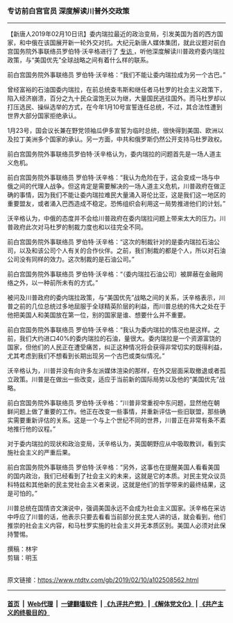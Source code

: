 ### 专访前白宫官员 深度解读川普外交政策
------------------------

<div class="post_content">
 <p>
  【新唐人2019年02月10日讯】委内瑞拉最近的政治变局，引发美国为首的西方国家，和中俄在该国展开新一轮外交对抗。大纪元新唐人媒体集团，就此议题对前白宫国务院外事联络员罗伯特·沃辛格进行了
  <a href="https://www.ntdtv.com/gb/专访.htm">
   专访
  </a>
  ，听他深度解读川普政府委内瑞拉政策，与“美国优先”全球战略之间有着什么样的联系。
 </p>
 <p>
  前白宫国务院外事联络员 罗伯特·沃辛格：“我们不能让委内瑞拉成为另一个古巴。”
 </p>
 <p>
  曾经富裕的石油国委内瑞拉，在前总统查韦斯和继任者马杜罗的社会主义政策下，陷入经济崩溃，百分之九十民众温饱无以为继，大量国民逃往国外。而马杜罗却以打压选民、操纵选举的方式，在今年1月10号宣誓连任总统，不过，其合法性遭到世界大部分国家拒绝承认。
 </p>
 <p>
  1月23号，国会议长兼在野党领袖瓜伊多宣誓为临时总统，很快得到美国、欧洲以及拉丁美洲多个国家的承认。另一方面，中共和俄罗斯仍然公开支持马杜罗政权。
 </p>
 <p>
  前白宫国务院外事联络员罗伯特·沃辛格认为，委内瑞拉的问题首先是一场人道主义危机。
 </p>
 <p>
  前白宫国务院外事联络员 罗伯特·沃辛格：“我认为危险在于，这会变成一场与中俄之间的代理人战争。但这肯定是需要解决的一场人道主义危机，川普政府在做正确的事情，因为我们不能让委内瑞拉难民大量涌入哥伦比亚，这是我们这一地区的重要盟友，或者涌入巴西造成不稳定。恐怖组织会利用这一局势推进他们的计划。”
 </p>
 <p>
  沃辛格认为，中俄的态度并不会给川普政府在委内瑞拉问题上带来太大的压力。川普政府此次对马杜罗的制裁力度也和以往完全不同。
 </p>
 <p>
  前白宫国务院外事联络员 罗伯特·沃辛格：“这次的制裁针对的是委内瑞拉石油公司，以及和该公司个人有关的合作伙伴。之前，我们制裁的都是个人，所以对石油公司没有同样的效力。这次制裁的是石油公司。”
 </p>
 <p>
  前白宫国务院外事联络员 罗伯特·沃辛格：“（委内瑞拉石油公司）被屏蔽在金融网络之外，以一种前所未有的方式。”
 </p>
 <p>
  被问及川普政府的委内瑞拉政策，与“美国优先”战略之间的关系，沃辛格表示，川普之前的几位总统过多地屈服于全球精英阶层的利益，而川普总统的伟大之处在于他把美国人和美国放在第一位，别的国家是谁、想要什么并不重要。
 </p>
 <p>
  前白宫国务院外事联络员 罗伯特·沃辛格：“我认为委内瑞拉的情况也是这样。之前，我们大约进口40%的委内瑞拉的石油，量很大。委内瑞拉是一个资源富饶的国家，但他们的人民正在遭受痛苦，纠正这种情况将会获得非常切实的既得利益，尤其考虑到我们不想看到长期出现另一个古巴或类似情况。”
 </p>
 <p>
  沃辛格认为，川普并没有向许多左派媒体渲染的那样，在外交层面采取撤退或者孤立政策。川普是在做出一些改变，适应于当前新的国际局势以及他的“美国优先”战略。
 </p>
 <p>
  前白宫国务院外事联络员 罗伯特·沃辛格：“川普非常重视中东问题，显然他在朝鲜问题上做了重要的工作。他正在改变一些事情，并重新评估一些旧联盟，那些确实需要重新评估的关系。这是一个与上个世纪不同的世界，川普正在非常有条不紊地推行他的议程。”
 </p>
 <p>
  对于委内瑞拉的现状和政治变局，沃辛格认为，美国朝野应从中吸取教训，看到实施社会主义的严重后果。
 </p>
 <p>
  前白宫国务院外事联络员 罗伯特·沃辛格：“另外，这事也在提醒美国人看看美国的国内政治，我们已经看到了社会主义的未来，这就是它的本质。对民主党众议员科特兹和其他新的民主党社会主义者来说，这就是他们的哲学带来的最终结果，这是可怕的。”
 </p>
 <p>
  川普总统在国情咨文演说中，强调美国永远不会成为社会主义国家。沃辛格在采访中呼应了川普的话，他表示只要去看看当前部分民主党人讲的话，就会看到，他们推崇的社会主义内容，和马杜罗实施的社会主义并无本质区别。美国人必须对此保持警惕。
 </p>
 <p>
  撰稿：林宇
  <br>
   剪辑：明玉
  </br>
 </p>
 <div class="single_ad">
 </div>
</div>

<br/>原文链接：https://www.ntdtv.com/gb/2019/02/10/a102508562.html


------------------------
#### [首页](https://github.com/gfw-breaker/banned-news/blob/master/README.md) &nbsp;|&nbsp; [Web代理](https://github.com/labour-camp/helloworld) &nbsp;|&nbsp; [一键翻墙软件](https://github.com/gfw-breaker/nogfw/blob/master/README.md) &nbsp;| [《九评共产党》](https://github.com/gfw-breaker/9ping.md/blob/master/README.md#九评之一评共产党是什么) | [《解体党文化》](https://github.com/gfw-breaker/jtdwh.md/blob/master/README.md) | [《共产主义的终极目的》](https://github.com/gfw-breaker/gczydzjmd.md/blob/master/README.md)

